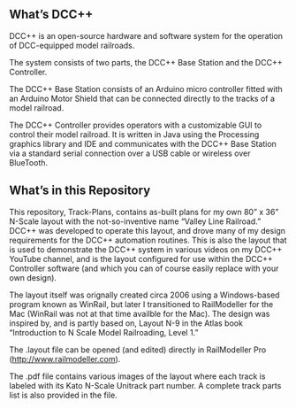 What’s DCC++
------------

DCC++ is an open-source hardware and software system for the operation of DCC-equipped model railroads.

The system consists of two parts, the DCC++ Base Station and the DCC++ Controller.

The DCC++ Base Station consists of an Arduino micro controller fitted with an Arduino Motor Shield that can be connected directly to the tracks of a model railroad.

The DCC++ Controller provides operators with a customizable GUI to control their model railroad.  It is written in Java using the Processing graphics library and IDE and communicates with the DCC++ Base Station via a standard serial connection over a USB cable or wireless over BlueTooth.

What’s in this Repository
-------------------------

This repository, Track-Plans, contains as-built plans for my own 80” x 36” N-Scale layout with the not-so-inventive name “Valley Line Railroad.”  DCC++ was developed to operate this layout, and drove many of my design requirements for the DCC++ automation routines.  This is also the layout that is used to demonstrate the DCC++ system in various videos on my DCC++ YouTube channel, and is the layout configured for use within the DCC++ Controller software (and which you can of course easily replace with your own design).  

The layout itself was orignally created circa 2006 using a Windows-based program known as WinRail, but later I transitioned to RailModeller for the Mac (WinRail was not at that time availble for the Mac).  The design was inspired by, and is partly based on, Layout N-9 in the Atlas book “Introduction to N Scale Model Railroading, Level 1.”

The .layout file can be opened (and edited) directly in RailModeller Pro (http://www.railmodeller.com).

The .pdf file contains various images of the layout where each track is labeled with its Kato N-Scale Unitrack part number.  A complete track parts list is also provided in the file.
